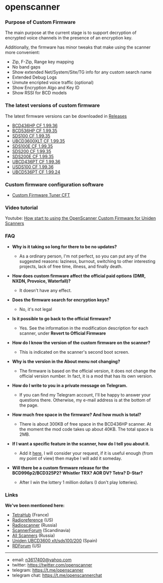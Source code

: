 # openscanner

### Purpose of Custom Firmware

The main purpose at the current stage is to support decryption of encrypted voice channels in the presence of an encryption key.

Additionally, the firmware has minor tweaks that make using the scanner more convenient:
- Zip, F-Zip, Range key mapping
- No band gaps
- Show extended Net/System/Site/TG info for any custom search name
- Extended Debug Logs
- Unmute encripted voice traffic (optional)
- Show Encryption Algo and Key ID
- Show RSSI for BCD models

### The latest versions of custom firmware

The latest firmware versions can be downloaded in [Releases](https://github.com/x27/openscanner/releases)

- [BCD436HP CF 1.99.36](https://github.com/x27/openscanner/tree/main/uniden/bcd436hp/fw/mod)
- [BCD536HP CF 1.99.35](https://github.com/x27/openscanner/tree/main/uniden/bcd536hp/fw/mod)
- [SDS100 CF 1.99.35](https://github.com/x27/openscanner/tree/main/uniden/sds100/fw/mod)
- [UBCD3600XLT CF 1.99.35](https://github.com/x27/openscanner/tree/main/uniden/ubcd3600xlt/mod)
- [SDS100E CF 1.99.35](https://github.com/x27/openscanner/tree/main/uniden/sds100e/mod)
- [SDS200 CF 1.99.35](https://github.com/x27/openscanner/tree/main/uniden/sds200/mod)
- [SDS200E CF 1.99.35](https://github.com/x27/openscanner/tree/main/uniden/sds200e/mod)
- [UBCD436PT CF 1.99.36](https://github.com/x27/openscanner/tree/main/uniden/ubcd436pt/mod)
- [USDS100 CF 1.99.36](https://github.com/x27/openscanner/tree/main/uniden/usds100/mod)
- [UBCD536PT CF 1.99.24](https://github.com/x27/openscanner/tree/main/uniden/ubcd536pt/mod)

### Custom firmware configuration software
- [Custom Firmware Tuner CFT](https://github.com/x27/CFT)

### Video tutorial

Youtube: [How start to using the OpenScanner Custom Firmware for Uniden Scanners](https://www.youtube.com/watch?v=alfvpBevngc)

### FAQ

- **Why is it taking so long for there to be no updates?**
  - As a ordinary person, I'm not perfect, so you can put any of the suggested reasons: laziness, burnout, switching to other interesting projects, lack of free time, illness, and finally death.   

- **How does custom firmware affect the official paid options (DMR, NXDN, Provoice, Waterfall)?**
  - It doesn't have any effect.

- **Does the firmware search for encryption keys?**
  - No, it's not legal

- **Is it possible to go back to the official firmware?**
  - Yes. See the information in the modification description for each scanner, under **Revert to Official Firmware**

- **How do I know the version of the custom firmware on the scanner?**
  - This is indicated on the scanner's second boot screen.

- **Why is the version in the About menu not changing?**
  - The firmware is based on the official version, it does not change the official version number. In fact, it is a mod that has its own version.

- **How do I write to you in a private message on Telegram.**
  - If you can find my Telegram account, I'll be happy to answer your questions there. Otherwise, my e-mail address is at the bottom of the page.

- **How much free space in the firmware? And how much is total?**
  - There is about 300KB of free space in the BCD436HP scanner. At the moment the mod code takes up about 40KB. The total space is 2MB.

- **If I want a specific feature in the scanner, how do I tell you about it.**
  - Add it [here](https://github.com/x27/CFT/issues), I will consider your request, if it is useful enough (from my point of view) then maybe I will add it someday.

- **Will there be a custom firmware release for the BCD996p2/BCD325P2? Whistler TRX? AOR DV? Tetra? D-Star?**
  - After I win the lottery 1 million dollars (I don't play lotteries).


### Links

**We've been mentioned here:**
* [TetraHub](https://forum.tetrahub.net) (France)
* [Radioreference](http://forums.radioreference.com) (US)
* [Radioscanner](https://www.radioscanner.ru/) (Russia)
* [ScannerForum](https://www.scannerforum.nl) (Scandinavia)
* [All Scanners](https://t.me/allscanners) (Russia)
* [Uniden UBCD3600 xlt/sds100/200](https://t.me/ScannerUNIDENUBCD3600xlt) (Spain)
* [RDForum](https://www.rdforum.org/) (US)

---
- email: n3617400@yahoo.com
- twitter:  https://twitter.com/openscanner
- telegram: https://t.me/openscanner
- telegram chat: https://t.me/openscannerchat
